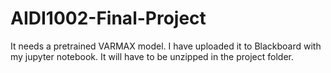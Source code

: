 # AIDI1002-Final-Project

It needs a pretrained VARMAX model. I have uploaded it to Blackboard with my jupyter notebook. It will have to be unzipped in the project folder.
